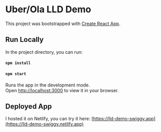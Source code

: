 # Uber/Ola LLD Demo

This project was bootstrapped with [Create React App](https://github.com/facebook/create-react-app).

## Run Locally

In the project directory, you can run:

#### `npm install`
#### `npm start`

Runs the app in the development mode.\
Open [http://localhost:3000](http://localhost:3000) to view it in your browser.

## Deployed App

I hosted it on Netlify, you can try it here: [https://lld-demo-swiggy.app](https://lld-demo-swiggy.netlify.app)

